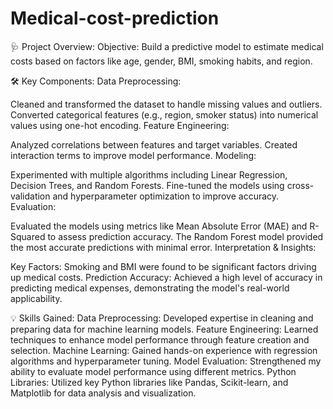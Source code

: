 # Medical-cost-prediction

🩺 Project Overview:
Objective: Build a predictive model to estimate medical costs based on factors like age, gender, BMI, smoking habits, and region.

🛠️ Key Components:
Data Preprocessing:

Cleaned and transformed the dataset to handle missing values and outliers.
Converted categorical features (e.g., region, smoker status) into numerical values using one-hot encoding.
Feature Engineering:

Analyzed correlations between features and target variables.
Created interaction terms to improve model performance.
Modeling:

Experimented with multiple algorithms including Linear Regression, Decision Trees, and Random Forests.
Fine-tuned the models using cross-validation and hyperparameter optimization to improve accuracy.
Evaluation:

Evaluated the models using metrics like Mean Absolute Error (MAE) and R-Squared to assess prediction accuracy.
The Random Forest model provided the most accurate predictions with minimal error.
Interpretation & Insights:

Key Factors: Smoking and BMI were found to be significant factors driving up medical costs.
Prediction Accuracy: Achieved a high level of accuracy in predicting medical expenses, demonstrating the model's real-world applicability.

💡 Skills Gained:
Data Preprocessing: Developed expertise in cleaning and preparing data for machine learning models.
Feature Engineering: Learned techniques to enhance model performance through feature creation and selection.
Machine Learning: Gained hands-on experience with regression algorithms and hyperparameter tuning.
Model Evaluation: Strengthened my ability to evaluate model performance using different metrics.
Python Libraries: Utilized key Python libraries like Pandas, Scikit-learn, and Matplotlib for data analysis and visualization.
